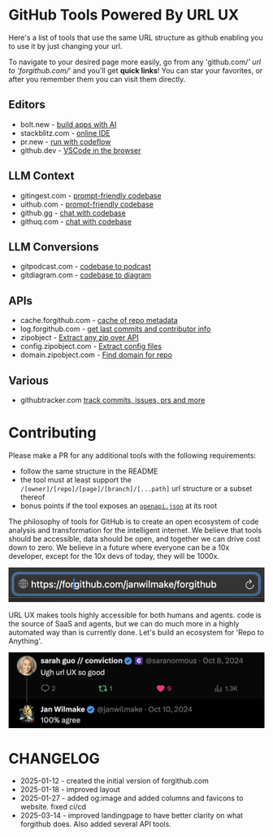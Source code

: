 # GitHub Tools Powered By URL UX

Here's a list of tools that use the same URL structure as github enabling you to use it by just changing your url.

To navigate to your desired page more easily, go from any 'github.com/_' url to 'forgithub.com/_' and you'll get **quick links**! You can star your favorites, or after you remember them you can visit them directly.

## Editors

- bolt.new - [build apps with AI](https://bolt.new/github.com)
- stackblitz.com - [online IDE](https://stackblitz.com/github.com)
- pr.new - [run with codeflow](https://pr.new/github.com)
- github.dev - [VSCode in the browser](https://github.dev)

## LLM Context

- gitingest.com - [prompt-friendly codebase](https://gitingest.com)
- uithub.com - [prompt-friendly codebase](https://uithub.com)
- github.gg - [chat with codebase](https://github.gg)
- githuq.com - [chat with codebase](https://githuq.com)

## LLM Conversions

- gitpodcast.com - [codebase to podcast](https://gitpodcast.com)
- gitdiagram.com - [codebase to diagram](https://gitdiagram.com)

## APIs

- cache.forgithub.com - [cache of repo metadata](https://cache.forgithub.com)
- log.forgithub.com - [get last commits and contributor info](https://log.forgithub.com)
- zipobject - [Extract any zip over API](https://zipobject.com/github.com)
- config.zipobject.com - [Extract config files](https://config.zipobject.com/github.com)
- domain.zipobject.com - [Find domain for repo](https://domain.zipobject.com/github.com)

## Various

- githubtracker.com [track commits, issues, prs and more](https://githubtracker.com)

# Contributing

Please make a PR for any additional tools with the following requirements:

- follow the same structure in the README
- the tool must at least support the `/[owner]/[repo]/[page]/[branch]/[...path]` url structure or a subset thereof
- bonus points if the tool exposes an [`openapi.json`](https://www.openapis.org/what-is-openapi) at its root

The philosophy of tools for GitHub is to create an open ecosystem of code analysis and transformation for the intelligent internet. We believe that tools should be accessible, data should be open, and together we can drive cost down to zero. We believe in a future where everyone can be a 10x developer, except for the 10x devs of today, they will be 1000x.

[![](thumb.png)](https://github.com/janwilmake/forgithub/raw/refs/heads/main/demo.mov)

URL UX makes tools highly accessible for both humans and agents. code is the source of SaaS and agents, but we can do much more in a highly automated way than is currently done. Let's build an ecosystem for 'Repo to Anything'.

![](urlux.png)

# CHANGELOG

- 2025-01-12 - created the initial version of forgithub.com
- 2025-01-18 - improved layout
- 2025-01-27 - added og:image and added columns and favicons to website. fixed ci/cd
- 2025-03-14 - improved landingpage to have better clarity on what forgithub does. Also added several API tools.
